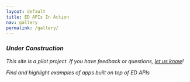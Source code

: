 ```yaml
---
layout: default
title: ED APIs In Action
nav: gallery
permalink: /gallery/
---
```



### _Under Construction_

_This site is a pilot project.  If you have feedback or questions, [let us know](https://github.com/18F/ED-Developer-Hub/issues)!_



_Find and highlight examples of apps built on top of ED APIs_
